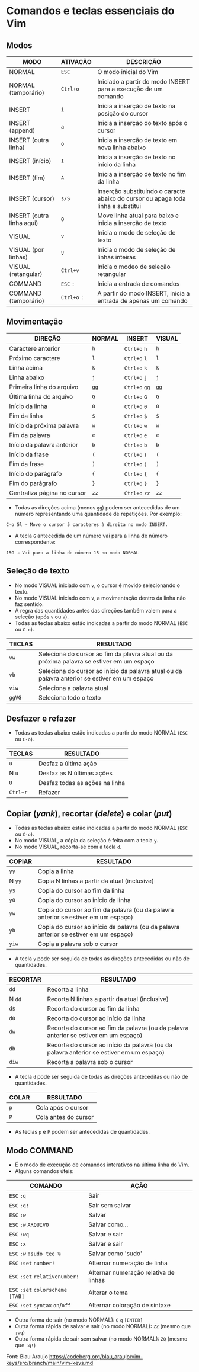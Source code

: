 # Comandos e teclas essenciais do Vim

## Modos

| MODO                      | ATIVAÇÃO | DESCRIÇÃO                                                      |
|---------------------------|----------|----------------------------------------------------------------|
| NORMAL                    | `ESC`      | O modo inicial do Vim                                          |
| NORMAL (temporário)       | `Ctrl+o`      | Iniciado a partir do modo INSERT para a execução de um comando |
| INSERT                    | `i`        | Inicia a inserção de texto na posição do cursor                |
| INSERT (append)           | `a`        | Inicia a inserção do texto após o cursor                       |
| INSERT (outra linha)      | `o`        | Inicia a inserção de texto em nova linha abaixo                |
| INSERT (início)           | `I`        | Inicia a inserção de texto no início da linha                  |
| INSERT (fim)              | `A`        | Inicia a inserção de texto no fim da linha                     |
| INSERT (cursor)           | `s/S`      | Inserção substituindo o caracte abaixo do cursor ou apaga toda linha e substitui|
| INSERT (outra linha aqui) | `O`        | Move linha atual para baixo e inicia a inserção de texto       |
| VISUAL                    | `v`        | Inicia o modo de seleção de texto                              |
| VISUAL (por linhas)       | `V`        | Inicia o modo de seleção de linhas inteiras                    |
| VISUAL (retangular)       | `Ctrl+v`      | Inicia o modeo de seleção retangular                           |
| COMMAND                   | `ESC` `:`    | Inicia a entrada de comandos                                   |
| COMMAND (temporário)      | `Ctrl+o` `:`    | A partir do modo INSERT, inicia a entrada de apenas um comando |

## Movimentação

| DIREÇÃO                     | NORMAL | INSERT | VISUAL |
|-----------------------------|--------|--------|--------|
| Caractere anterior          | `h`      | `Ctrl+o` `h`  | `h`      |
| Próximo caractere           | `l`      | `Ctrl+o` `l`  | `l`      |
| Linha acima                 | `k`      | `Ctrl+o` `k`  | `k`      |
| Linha abaixo                | `j`      | `Ctrl+o` `j`  | `j`      |
| Primeira linha do arquivo   | `gg`     | `Ctrl+o` `gg` | `gg`     |
| Última linha do arquivo     | `G`      | `Ctrl+o` `G`  | `G`      |
| Início da linha             | `0`      | `Ctrl+o` `0`  | `0`      |
| Fim da linha                | `$`      | `Ctrl+o` `$`  | `$`      |
| Início da próxima palavra   | `w`      | `Ctrl+o` `w`  | `w`      |
| Fim da palavra              | `e`      | `Ctrl+o` `e` | `e`      |
| Início da palavra anterior  | `b`      | `Ctrl+o` `b` | `b`      |
| Início da frase             | `(`      | `Ctrl+o` `(` | `(`      |
| Fim da frase                | `)`      | `Ctrl+o` `)` | `)`      |
| Início do parágrafo         | `{`      | `Ctrl+o` `{` | `{`      |
| Fim do parágrafo            | `}`      | `Ctrl+o` `}` | `}`      |
| Centraliza página no cursor | `zz`     | `Ctrl+o` `zz` | `zz`     |

* Todas as direções acima (menos `gg`) podem ser antecedidas de um número representando uma quantidade de repetições. Por exemplo:

```
C-o 5l → Move o cursor 5 caracteres à direita no modo INSERT.
```

* A tecla `G` antecedida de um número vai para a linha de número correspondente:

```
15G → Vai para a linha de número 15 no modo NORMAL
```

## Seleção de texto

* No modo VISUAL iniciado com `v`, o cursor é movido selecionando o texto.
* No modo VISUAL iniciado com `V`, a movimentação dentro da linha não faz sentido.
* A regra das quantidades antes das direções também valem para a seleção (após `v` ou `V`).
* Todas as teclas abaixo estão indicadas a partir do modo NORMAL (`ESC` ou `C-o`).

| TECLAS | RESULTADO                                                                                     |
|--------|-----------------------------------------------------------------------------------------------|
| `vw`     | Seleciona do cursor ao fim da plavra atual ou da próxima palavra se estiver em um espaço      |
| `vb`     | Seleciona do cursor ao início da palavra atual ou da palavra anterior se estiver em um espaço |
| `viw`    | Seleciona a palavra atual                                                                     |
| `ggVG`   | Seleciona todo o texto                                                                        |

## Desfazer e refazer

* Todas as teclas abaixo estão indicadas a partir do modo NORMAL (`ESC` ou `C-o`).

| TECLAS | RESULTADO                      |
|--------|--------------------------------|
| `u`      | Desfaz a última ação           |
| N `u`     | Desfaz as N últimas ações      |
| `U`      | Desfaz todas as ações na linha |
| `Ctrl+r` | Refazer                        |

## Copiar (*yank*), recortar (*delete*) e colar (*put*)

* Todas as teclas abaixo estão indicadas a partir do modo NORMAL (`ESC` ou `C-o`).
* No modo VISUAL, a cópia da seleção é feita com a tecla `y`.
* No modo VISUAL, recorta-se com a tecla `d`.

| COPIAR | RESULTADO                                                                             |
|--------|---------------------------------------------------------------------------------------|
| `yy`     | Copia a linha                                                                         |
| N `yy`    | Copia N linhas a partir da atual (inclusive)                                          |
| `y$`     | Copia do cursor ao fim da linha                                                       |
| `y0`     | Copia do cursor ao início da linha                                                    |
| `yw`     | Copia do cursor ao fim da palavra (ou da palavra anterior se estiver em um espaço)    |
| `yb`     | Copia do cursor ao início da palavra (ou da palavra anterior se estiver em um espaço) |
| `yiw`    | Copia a palavra sob o cursor                                                          |

* A tecla `y` pode ser seguida de todas as direções antecedidas ou não de quantidades.

| RECORTAR | RESULTADO                                                                               |
|----------|-----------------------------------------------------------------------------------------|
| `dd`       | Recorta a linha                                                                         |
| N `dd`      | Recorta N linhas a partir da atual (inclusive)                                          |
| `d$`       | Recorta do cursor ao fim da linha                                                       |
| `d0`       | Recorta do cursor ao início da linha                                                    |
| `dw`       | Recorta do cursor ao fim da palavra (ou da palavra anterior se estiver em um espaço)    |
| `db`       | Recorta do cursor ao início da palavra (ou da palavra anterior se estiver em um espaço) |
| `diw`      | Recorta a palavra sob o cursor                                                          |

* A tecla `d` pode ser seguida de todas as direções anteceditas ou não de quantidades.

| COLAR | RESULTADO            |
|-------|----------------------|
| `p`     | Cola após o cursor   |
| `P`     | Cola antes do cursor |

* As teclas `p` e `P` podem ser antecedidas de quantidades.

## Modo COMMAND

* É o modo de execução de comandos interativos na última linha do Vim.
* Alguns comandos úteis:

| COMANDO                    | AÇÃO                                  |
|----------------------------|---------------------------------------|
| `ESC` `:q`                     | Sair                                  |
| `ESC` `:q!`                    | Sair sem salvar                       |
| `ESC` `:w`                     | Salvar                                |
| `ESC` `:w` `ARQUIVO`             | Salvar como...                        |
| `ESC` `:wq`                    | Salvar e sair                         |
| `ESC` `:x`                     | Salvar e sair                         |
| `ESC` `:w` `!sudo tee %`         | Salvar como 'sudo'                    |
| `ESC` `:set` `number!`           | Alternar numeração de linha           |
| `ESC` `:set` `relativenumber!`    | Alternar numeração relativa de linhas |
| `ESC` `:set` `colorscheme` `[TAB]` | Alterar o tema                        |
| `ESC` `:set` `syntax` `on`/`off`     | Alternar coloração de sintaxe         |

* Outra forma de sair (no modo NORMAL): `Q` `q` `[ENTER]`
* Outra forma rápida de salvar e sair (no modo NORMAL): `ZZ` (mesmo que `:wq`)
* Outra forma rápida de sair sem salvar (no modo NORMAL): `ZQ` (mesmo que `:q!`)


Font: Blau Araujo https://codeberg.org/blau_araujo/vim-keys/src/branch/main/vim-keys.md
